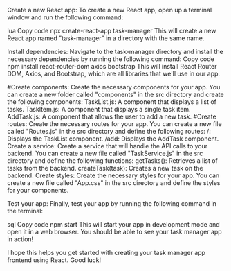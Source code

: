 Create a new React app: To create a new React app, open up a terminal window and run the following command:

lua
Copy code
npx create-react-app task-manager
This will create a new React app named "task-manager" in a directory with the same name.

Install dependencies: 
Navigate to the task-manager directory and install the necessary dependencies by running the following command:
Copy code
npm install react-router-dom axios bootstrap
This will install React Router DOM, Axios, and Bootstrap, which are all libraries that we'll use in our app.

#Create components: Create the necessary components for your app. You can create a new folder called "components" in the src directory and create the following components:
TaskList.js: A component that displays a list of tasks.
TaskItem.js: A component that displays a single task item.
AddTask.js: A component that allows the user to add a new task.
#Create routes: Create the necessary routes for your app. You can create a new file called "Routes.js" in the src directory and define the following routes:
/: Displays the TaskList component.
/add: Displays the AddTask component.
Create a service: Create a service that will handle the API calls to your backend. You can create a new file called "TaskService.js" in the src directory and define the following functions:
getTasks(): Retrieves a list of tasks from the backend.
createTask(task): Creates a new task on the backend.
Create styles: Create the necessary styles for your app. You can create a new file called "App.css" in the src directory and define the styles for your components.

Test your app: Finally, test your app by running the following command in the terminal:

sql
Copy code
npm start
This will start your app in development mode and open it in a web browser. You should be able to see your task manager app in action!

I hope this helps you get started with creating your task manager app frontend using React. Good luck!




